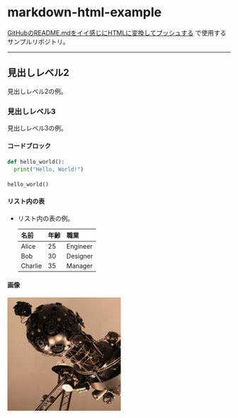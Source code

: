 # markdown-html-example

[GitHubのREADME.mdをイイ感じにHTMLに変換してプッシュする](https://zenn.dev/nmoa/articles/github-readme-html) で使用するサンプルリポジトリ。

---

## 見出しレベル2

見出しレベル2の例。

### 見出しレベル3

見出しレベル3の例。

#### コードブロック

```python
def hello_world():
  print("Hello, World!")

hello_world()
```

#### リスト内の表

- リスト内の表の例。

    | 名前   | 年齢 | 職業     |
    | ------ | ---- | -------- |
    | Alice  | 25   | Engineer |
    | Bob    | 30   | Designer |
    | Charlie| 35   | Manager  |

#### 画像

![](img/icon.png)
